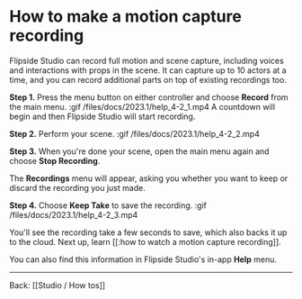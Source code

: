 # How to make a motion capture recording

Flipside Studio can record full motion and scene capture, including voices and interactions with props in the scene. It can capture up to 10 actors at a time, and you can record additional parts on top of existing recordings too.

**Step 1.** Press the menu button on either controller and choose **Record** from the main menu.
:gif /files/docs/2023.1/help_4-2_1.mp4
A countdown will begin and then Flipside Studio will start recording.

**Step 2.** Perform your scene.
:gif /files/docs/2023.1/help_4-2_2.mp4

**Step 3.** When you're done your scene, open the main menu again and choose **Stop Recording**.

The **Recordings** menu will appear, asking you whether you want to keep or discard the recording you just made.

**Step 4.** Choose **Keep Take** to save the recording.
:gif /files/docs/2023.1/help_4-2_3.mp4

You'll see the recording take a few seconds to save, which also backs it up to the cloud. Next up, learn [[:how to watch a motion capture recording]].

You can also find this information in Flipside Studio's in-app **Help** menu.

---

Back: [[Studio / How tos]]
